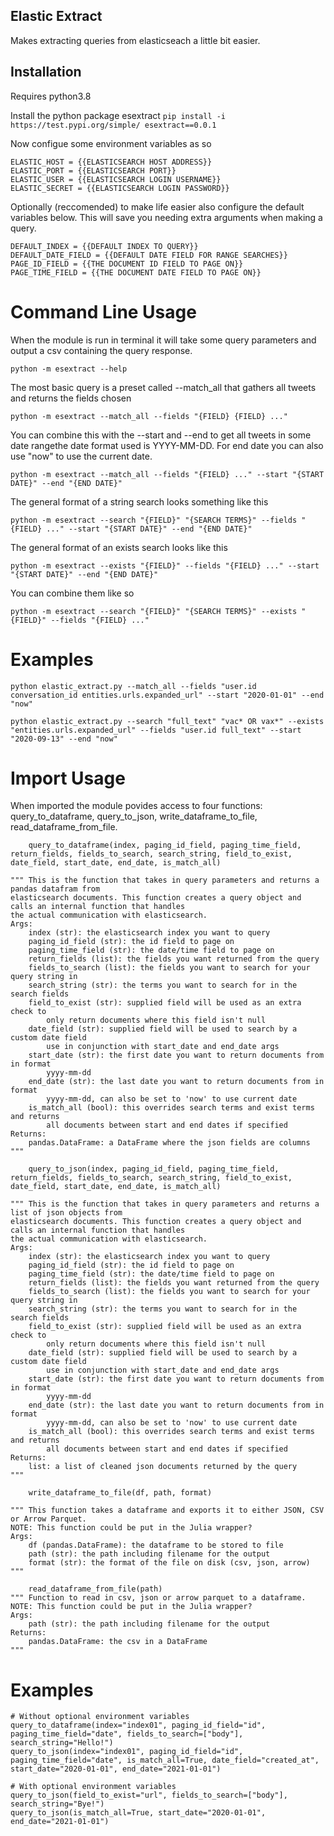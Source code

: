 ## Elastic Extract

Makes extracting queries from elasticseach a little bit easier.

## Installation

Requires python3.8

Install the python package esextract ```pip install -i https://test.pypi.org/simple/ esextract==0.0.1```

Now configue some environment variables as so

```
ELASTIC_HOST = {{ELASTICSEARCH HOST ADDRESS}}
ELASTIC_PORT = {{ELASTICSEARCH PORT}}
ELASTIC_USER = {{ELASTICSEARCH LOGIN USERNAME}}
ELASTIC_SECRET = {{ELASTICSEARCH LOGIN PASSWORD}}
```

Optionally (reccomended) to make life easier also configure the default variables below. This will save you needing extra arguments when making a query.

```
DEFAULT_INDEX = {{DEFAULT INDEX TO QUERY}}
DEFAULT_DATE_FIELD = {{DEFAULT DATE FIELD FOR RANGE SEARCHES}} 
PAGE_ID_FIELD = {{THE DOCUMENT ID FIELD TO PAGE ON}}
PAGE_TIME_FIELD = {{THE DOCUMENT DATE FIELD TO PAGE ON}}
```

# Command Line Usage

When the module is run in terminal it will take some query parameters and output a csv containing the query response.

```
python -m esextract --help
```

The most basic query is a preset called --match_all that gathers all tweets and returns the fields chosen

```
python -m esextract --match_all --fields "{FIELD} {FIELD} ..."
```

You can combine this with the --start and --end to get all tweets in some date rangethe date format used is YYYY-MM-DD. For end date you can also use "now" to use the current date.

```
python -m esextract --match_all --fields "{FIELD} ..." --start "{START DATE}" --end "{END DATE}"
```

The general format of a string search looks something like this

```
python -m esextract --search "{FIELD}" "{SEARCH TERMS}" --fields "{FIELD} ..." --start "{START DATE}" --end "{END DATE}"
```

The general format of an exists search looks like this

```
python -m esextract --exists "{FIELD}" --fields "{FIELD} ..." --start "{START DATE}" --end "{END DATE}"
```

You can combine them like so 

```
python -m esextract --search "{FIELD}" "{SEARCH TERMS}" --exists "{FIELD}" --fields "{FIELD} ..."
```

# Examples

```
python elastic_extract.py --match_all --fields "user.id conversation_id entities.urls.expanded_url" --start "2020-01-01" --end "now"
```

```
python elastic_extract.py --search "full_text" "vac* OR vax*" --exists "entities.urls.expanded_url" --fields "user.id full_text" --start "2020-09-13" --end "now"
```

# Import Usage

When imported the module povides access to four functions: query_to_dataframe, query_to_json, write_dataframe_to_file, read_dataframe_from_file.

```
    query_to_dataframe(index, paging_id_field, paging_time_field, return_fields, fields_to_search, search_string, field_to_exist, date_field, start_date, end_date, is_match_all)

""" This is the function that takes in query parameters and returns a pandas datafram from
elasticsearch documents. This function creates a query object and calls an internal function that handles
the actual communication with elasticsearch.
Args:
    index (str): the elasticsearch index you want to query
    paging_id_field (str): the id field to page on
    paging_time_field (str): the date/time field to page on
    return_fields (list): the fields you want returned from the query
    fields_to_search (list): the fields you want to search for your query string in
    search_string (str): the terms you want to search for in the search fields
    field_to_exist (str): supplied field will be used as an extra check to 
        only return documents where this field isn't null
    date_field (str): supplied field will be used to search by a custom date field
        use in conjunction with start_date and end_date args
    start_date (str): the first date you want to return documents from in format
        yyyy-mm-dd
    end_date (str): the last date you want to return documents from in format
        yyyy-mm-dd, can also be set to 'now' to use current date
    is_match_all (bool): this overrides search terms and exist terms and returns
        all documents between start and end dates if specified
Returns:
    pandas.DataFrame: a DataFrame where the json fields are columns
"""
```

```
    query_to_json(index, paging_id_field, paging_time_field, return_fields, fields_to_search, search_string, field_to_exist, date_field, start_date, end_date, is_match_all)

""" This is the function that takes in query parameters and returns a list of json objects from
elasticsearch documents. This function creates a query object and calls an internal function that handles
the actual communication with elasticsearch.
Args:
    index (str): the elasticsearch index you want to query
    paging_id_field (str): the id field to page on
    paging_time_field (str): the date/time field to page on
    return_fields (list): the fields you want returned from the query
    fields_to_search (list): the fields you want to search for your query string in
    search_string (str): the terms you want to search for in the search fields
    field_to_exist (str): supplied field will be used as an extra check to 
        only return documents where this field isn't null
    date_field (str): supplied field will be used to search by a custom date field
        use in conjunction with start_date and end_date args
    start_date (str): the first date you want to return documents from in format
        yyyy-mm-dd
    end_date (str): the last date you want to return documents from in format
        yyyy-mm-dd, can also be set to 'now' to use current date
    is_match_all (bool): this overrides search terms and exist terms and returns
        all documents between start and end dates if specified
Returns:
    list: a list of cleaned json documents returned by the query
"""
```

```
    write_dataframe_to_file(df, path, format)
    
""" This function takes a dataframe and exports it to either JSON, CSV or Arrow Parquet.
NOTE: This function could be put in the Julia wrapper?
Args:
    df (pandas.DataFrame): the dataframe to be stored to file
    path (str): the path including filename for the output
    format (str): the format of the file on disk (csv, json, arrow)
"""
```

```
    read_dataframe_from_file(path)
""" Function to read in csv, json or arrow parquet to a dataframe.
NOTE: This function could be put in the Julia wrapper?
Args:
    path (str): the path including filename for the output
Returns:
    pandas.DataFrame: the csv in a DataFrame
"""
```

# Examples

```
# Without optional environment variables 
query_to_dataframe(index="index01", paging_id_field="id", paging_time_field="date", fields_to_search=["body"], search_string="Hello!")
query_to_json(index="index01", paging_id_field="id", paging_time_field="date", is_match_all=True, date_field="created_at", start_date="2020-01-01", end_date="2021-01-01")

# With optional environment variables
query_to_json(field_to_exist="url", fields_to_search=["body"], search_string="Bye!")
query_to_json(is_match_all=True, start_date="2020-01-01", end_date="2021-01-01")
```
